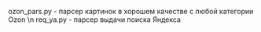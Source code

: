 ozon_pars.py - парсер картинок в хорошем качестве с любой категории Ozon \n
req_ya.py - парсер выдачи поиска Яндекса
